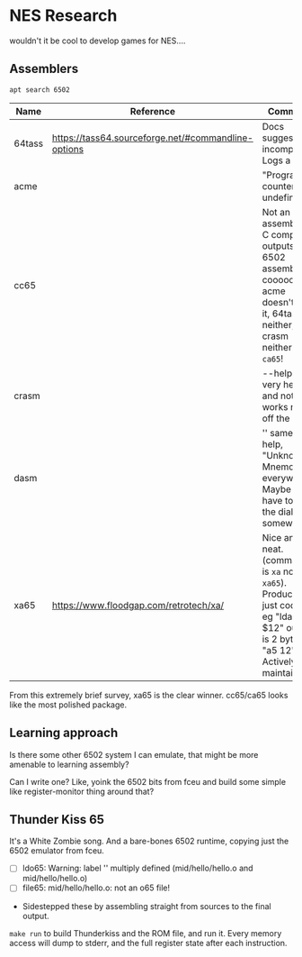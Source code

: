 # NES Research

wouldn't it be cool to develop games for NES....

## Assemblers

`apt search 6502`

| Name | Reference | Comment |
|------|-----------|---------|
| 64tass | https://tass64.sourceforge.net/#commandline-options | Docs suggest it's incomplete. Logs a bit. |
| acme   | | "Program counter undefined" |
| cc65   | | Not an assembler! C compiler, outputs 6502 assembly. cooooool... acme doesn't like it, 64tass neither, crasm neither. `ca65`! |
| crasm  | | --help isn't very helpful, and nothing works right off the bat |
| dasm   | | '' same --help, "Unknown Mnemonic" everywhere. Maybe we have to set the dialect somewhere? |
| xa65   | https://www.floodgap.com/retrotech/xa/ | Nice and neat. (command is `xa` not `xa65`). Produces just code, eg "lda $12" output is 2 bytes "a5 12". Actively maintained. |

From this extremely brief survey, xa65 is the clear winner.
cc65/ca65 looks like the most polished package.

## Learning approach

Is there some other 6502 system I can emulate, that might be more amenable to learning assembly?

Can I write one? Like, yoink the 6502 bits from fceu and build some simple like register-monitor thing around that?

## Thunder Kiss 65

It's a White Zombie song. And a bare-bones 6502 runtime, copying just the 6502 emulator from fceu.

- [ ] ldo65: Warning: label '' multiply defined (mid/hello/hello.o and mid/hello/hello.o)
- [ ] file65: mid/hello/hello.o: not an o65 file!
- Sidestepped these by assembling straight from sources to the final output.

`make run` to build Thunderkiss and the ROM file, and run it.
Every memory access will dump to stderr, and the full register state after each instruction.
